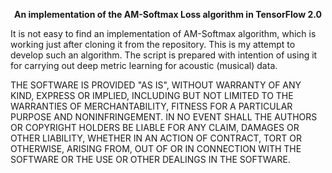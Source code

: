 <p align="center"><b>An implementation of the AM-Softmax Loss algorithm in TensorFlow 2.0</b></p>

<p>It is not easy to find an implementation of AM-Softmax algorithm, which is working just after cloning it from the repository. This is my attempt to develop such an algorithm. The script is prepared with intention of using it for carrying out deep metric learning for acoustic (musical) data.</p>

<p>THE SOFTWARE IS PROVIDED "AS IS", WITHOUT WARRANTY OF ANY KIND, EXPRESS OR IMPLIED, INCLUDING BUT NOT LIMITED TO THE WARRANTIES OF MERCHANTABILITY, FITNESS FOR A PARTICULAR PURPOSE AND NONINFRINGEMENT. IN NO EVENT SHALL THE AUTHORS OR COPYRIGHT HOLDERS BE LIABLE FOR ANY CLAIM, DAMAGES OR OTHER LIABILITY, WHETHER IN AN ACTION OF CONTRACT, TORT OR OTHERWISE, ARISING FROM, OUT OF OR IN CONNECTION WITH THE SOFTWARE OR THE USE OR OTHER DEALINGS IN THE SOFTWARE.</p>
